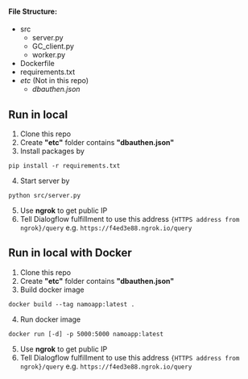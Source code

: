 #### File Structure:
  - src
    - server.py
    - GC_client.py
    - worker.py
  - Dockerfile
  - requirements.txt
  - *etc* (Not in this repo)
    - *dbauthen.json*
    
## Run in local
1. Clone this repo
2. Create **"etc"** folder contains **"dbauthen.json"**
3. Install packages by 
```
pip install -r requirements.txt
```
4. Start server by 
```
python src/server.py
```
5. Use **ngrok** to get public IP
6. Tell Dialogflow fulfillment to use this address `{HTTPS address from ngrok}/query` e.g. `https://f4ed3e88.ngrok.io/query`



## Run in local with Docker
1. Clone this repo
2. Create **"etc"** folder contains **"dbauthen.json"**
3. Build docker image
```
docker build --tag namoapp:latest .
```
4. Run docker image
```
docker run [-d] -p 5000:5000 namoapp:latest
```
5. Use **ngrok** to get public IP
6. Tell Dialogflow fulfillment to use this address `{HTTPS address from ngrok}/query` e.g. `https://f4ed3e88.ngrok.io/query`
